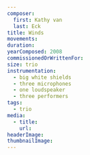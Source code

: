 ```yaml
---
composer:
  first: Kathy van
  last: Eck
title: Winds
movements:
duration:
yearComposed: 2008
commissionedOrWrittenFor:
size: trio
instrumentation:
  - big white shields
  - three microphones
  - one loudspeaker
  - three performers
tags:
  - trio
media:
  - title:
    url:
headerImage:
thumbnailImage:
---
```

